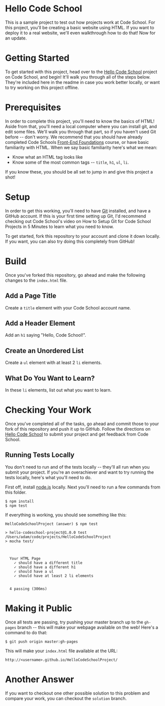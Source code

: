 # Hello Code School

This is a sample project to test out how projects work at Code School. For this project, you'll be creating a basic website using HTML. If you want to deploy it to a real website, we'll even walkthrough how to do that! Now for an update.

# Getting Started

To get started with this project, head over to the [Hello Code School](https://www.codeschool.com/projects/hello-code-school) project on Code School, and begin! It'll walk you through all of the steps below. They're included here in the readme in case you work better locally, or want to try working on this project offline.

# Prerequisites

In order to complete this project, you'll need to know the basics of HTML! Aside from that, you'll need a local computer where you can install git, and edit some files. We'll walk you through that part, so if you haven't used Git before -- don't worry. We recommend that you should have already completed Code Schools [Front-End Foundations](https://www.codeschool.com/courses/front-end-foundations) course, or have basic familiarity with HTML. When we say basic familiarity here's what we mean:

* Know what an HTML tag looks like
* Know some of the most common tags -- `title`, `h1`, `ul`, `li`.

If you know these, you should be all set to jump in and give this project a shot!

# Setup

In order to get this working, you'll need to have [Git](https://git-scm.com/) installed, and have a GitHub account. If this is your first time setting up Git, I'd recommend checking out Code School's video on How to Setup Git for Code School Projects in 5 Minutes to learn what you need to know.

To get started, fork this repository to your account and clone it down locally. If you want, you can also try doing this completely from GitHub!

# Build

Once you've forked this repository, go ahead and make the following changes to the `index.html` file.

## Add a Page Title

Create a `title` element with your Code School account name.

## Add a Header Element

Add an `h1` saying "Hello, Code School!".

## Create an Unordered List

Create a `ul` element with at least 2 `li` elements.

## What Do You Want to Learn?

In these `li` elements, list out what you want to learn.

# Checking Your Work

Once you've completed all of the tasks, go ahead and commit those to your fork of this repository and push it up to GitHub. Follow the directions on [Hello Code School](https://www.codeschool.com/projects/hello-code-school) to submit your project and get feedback from Code School.

## Running Tests Locally

You don't need to run and of the tests locally -- they'll all run when you submit your project. If you're an overachiever and want to try running the tests locally, here's what you'll need to do.

First off, install [node.js](https://nodejs.org/en/) locally. Next you'll need to run a few commands from this folder.

```
$ npm install
$ npm test
```

If everything is working, you should see something like this:

```
HelloCodeSchoolProject (answer) $ npm test

> hello-codeschool-project@1.0.0 test /Users/adam/code/projects/HelloCodeSchoolProject
> mocha test/



  Your HTML Page
    ✓ should have a different title
    ✓ should have a different h1
    ✓ should have a ul
    ✓ should have at least 2 li elements


  4 passing (306ms)
```

# Making it Public

Once all tests are passing, try pushing your master branch up to the `gh-pages` branch -- this will make your webpage available on the web! Here's a command to do that:

```
$ git push origin master:gh-pages
```

This will make your `index.html` file available at the URL:

`http://<username>.github.io/HelloCodeSchoolProject/`

# Another Answer

If you want to checkout one other possible solution to this problem and compare your work, you can checkout the `solution` branch.

